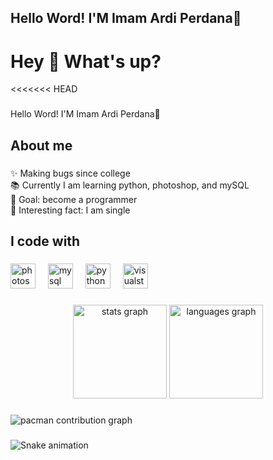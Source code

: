 ## Hello Word! I'M Imam Ardi Perdana👋 

<!--
**Imamk48/Imamk48** is a ✨ _special_ ✨ repository because its `README.md` (this file) appears on your GitHub profile.

Here are some ideas to get you started:

- 🔭 I’m currently working on ...
- 🌱 I’m currently learning ...
- 👯 I’m looking to collaborate on ...
- 🤔 I’m looking for help with ...
- 💬 Ask me about ...
- 📫 How to reach me: ...
- 😄 Pronouns: ...
- ⚡ Fun fact: ...
-->
<h1 align="left">Hey 👋 What's up?</h1>
<<<<<<< HEAD

###

<p align="left">Hello Word! I'M Imam Ardi Perdana👋</p>

###

<h2 align="left">About me</h2>

###

<p align="left">✨ Making bugs since college<br>📚 Currently I am learning python, photoshop, and mySQL<br>🎯 Goal: become a programmer<br>🎲 Interesting fact: I am single</p>

###

<h2 align="left">I code with</h2>

###

<div align="left">
  <img src="https://cdn.jsdelivr.net/gh/devicons/devicon/icons/photoshop/photoshop-plain.svg" height="40" alt="photoshop logo"  />
  <img width="12" />
  <img src="https://cdn.jsdelivr.net/gh/devicons/devicon/icons/mysql/mysql-original-wordmark.svg" height="40" alt="mysql logo"  />
  <img width="12" />
  <img src="https://cdn.jsdelivr.net/gh/devicons/devicon/icons/python/python-original-wordmark.svg" height="40" alt="python logo"  />
  <img width="12" />
  <img src="https://cdn.jsdelivr.net/gh/devicons/devicon/icons/visualstudio/visualstudio-plain.svg" height="40" alt="visualstudio logo"  />
</div>

###

<div align="center">
  <img src="https://github-readme-stats.vercel.app/api?username=Imamk48&hide_title=false&hide_rank=false&show_icons=true&include_all_commits=true&count_private=true&disable_animations=false&theme=dracula&locale=en&hide_border=false&order=1" height="150" alt="stats graph"  />
  <img src="https://github-readme-stats.vercel.app/api/top-langs?username=Imamk48&locale=en&hide_title=false&layout=compact&card_width=320&langs_count=5&theme=dracula&hide_border=false&order=2" height="150" alt="languages graph"  />
</div>

###

<picture>
  <source media="(prefers-color-scheme: dark)" srcset="https://raw.githubusercontent.com/Imamk48/Imamk48/output/pacman-contribution-graph-dark.svg">
  <source media="(prefers-color-scheme: light)" srcset="https://raw.githubusercontent.com/Imamk48/Imamk48/output/pacman-contribution-graph.svg">
  <img alt="pacman contribution graph" src="https://raw.githubusercontent.com/Imamk48/Imamk48/output/pacman-contribution-graph.svg">
</picture>

###

<img src="https://raw.githubusercontent.com/Imamk48/Imamk48/output/snake.svg" alt="Snake animation" />
